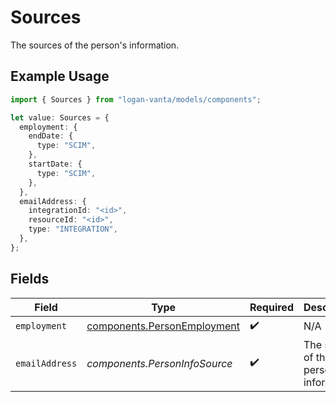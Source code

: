# Sources

The sources of the person's information.

## Example Usage

```typescript
import { Sources } from "logan-vanta/models/components";

let value: Sources = {
  employment: {
    endDate: {
      type: "SCIM",
    },
    startDate: {
      type: "SCIM",
    },
  },
  emailAddress: {
    integrationId: "<id>",
    resourceId: "<id>",
    type: "INTEGRATION",
  },
};
```

## Fields

| Field                                                                      | Type                                                                       | Required                                                                   | Description                                                                |
| -------------------------------------------------------------------------- | -------------------------------------------------------------------------- | -------------------------------------------------------------------------- | -------------------------------------------------------------------------- |
| `employment`                                                               | [components.PersonEmployment](../../models/components/personemployment.md) | :heavy_check_mark:                                                         | N/A                                                                        |
| `emailAddress`                                                             | *components.PersonInfoSource*                                              | :heavy_check_mark:                                                         | The source of the person's information.                                    |